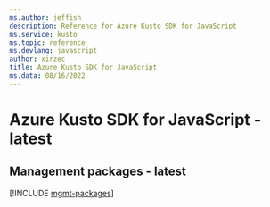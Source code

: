 ```yaml
---
ms.author: jeffish
description: Reference for Azure Kusto SDK for JavaScript
ms.service: kusto
ms.topic: reference
ms.devlang: javascript
author: xirzec
title: Azure Kusto SDK for JavaScript
ms.data: 08/16/2022
---
```

# Azure Kusto SDK for JavaScript - latest

## Management packages - latest
[!INCLUDE [mgmt-packages](kusto-mgmt-index.md)]